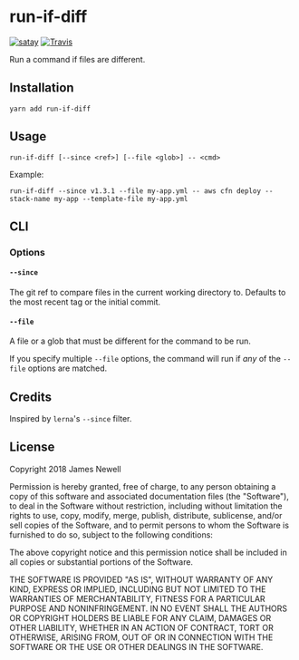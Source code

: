 # run-if-diff

[![satay](https://img.shields.io/npm/v/run-if-diff.svg)](https://www.npmjs.com/package/run-if-diff)
[![Travis](https://img.shields.io/travis/jameslnewell/run-if-diff.svg)](https://travis-ci.org/jameslnewell/run-if-diff)

Run a command if files are different.

## Installation

```
yarn add run-if-diff
```

## Usage

```
run-if-diff [--since <ref>] [--file <glob>] -- <cmd>
```

Example:

```
run-if-diff --since v1.3.1 --file my-app.yml -- aws cfn deploy --stack-name my-app --template-file my-app.yml
```

## CLI

### Options

#### `--since`

The git ref to compare files in the current working directory to. Defaults to the most recent tag or the initial commit.

#### `--file`

A file or a glob that must be different for the command to be run.

If you specify multiple `--file` options, the command will run if _any_ of the `--file` options are matched.

## Credits

Inspired by `lerna`'s `--since` filter.

## License

Copyright 2018 James Newell

Permission is hereby granted, free of charge, to any person obtaining a copy of this software and associated documentation files (the "Software"), to deal in the Software without restriction, including without limitation the rights to use, copy, modify, merge, publish, distribute, sublicense, and/or sell copies of the Software, and to permit persons to whom the Software is furnished to do so, subject to the following conditions:

The above copyright notice and this permission notice shall be included in all copies or substantial portions of the Software.

THE SOFTWARE IS PROVIDED "AS IS", WITHOUT WARRANTY OF ANY KIND, EXPRESS OR IMPLIED, INCLUDING BUT NOT LIMITED TO THE WARRANTIES OF MERCHANTABILITY, FITNESS FOR A PARTICULAR PURPOSE AND NONINFRINGEMENT. IN NO EVENT SHALL THE AUTHORS OR COPYRIGHT HOLDERS BE LIABLE FOR ANY CLAIM, DAMAGES OR OTHER LIABILITY, WHETHER IN AN ACTION OF CONTRACT, TORT OR OTHERWISE, ARISING FROM, OUT OF OR IN CONNECTION WITH THE SOFTWARE OR THE USE OR OTHER DEALINGS IN THE SOFTWARE.
